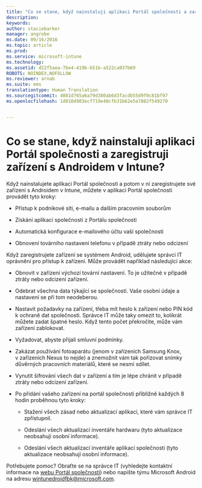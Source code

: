 ```yaml
---
title: "Co se stane, když nainstaluji aplikaci Portál společnosti a zaregistruji zařízení s Androidem v Intune? | Microsoft Intune"
description: 
keywords: 
author: staciebarker
manager: angrobe
ms.date: 09/16/2016
ms.topic: article
ms.prod: 
ms.service: microsoft-intune
ms.technology: 
ms.assetid: d22f5aea-7be4-419b-b51b-a522ca037b69
ROBOTS: NOINDEX,NOFOLLOW
ms.reviewer: arnab
ms.suite: ems
translationtype: Human Translation
ms.sourcegitcommit: 4881d765a6a79d380ab6d3facdb55d9f0c81bf97
ms.openlocfilehash: 1d810d903ecf719e40cfb31b62e5e7882f549270


---
```



# Co se stane, když nainstaluji aplikaci Portál společnosti a zaregistruji zařízení s Androidem v Intune?

Když nainstalujete aplikaci Portál společnosti a potom v ní zaregistrujete své zařízení s Androidem v Intune, můžete v aplikaci Portál společnosti provádět tyto kroky:

-   Přístup k podnikové síti, e-mailu a dalším pracovním souborům

-   Získání aplikací společnosti z Portálu společnosti

-   Automatická konfigurace e-mailového účtu vaší společnosti

-   Obnovení továrního nastavení telefonu v případě ztráty nebo odcizení

Když zaregistrujete zařízení se systémem Android, udělujete správci IT oprávnění pro přístup k zařízení. Může provádět například následující akce:

-   Obnovit v zařízení výchozí tovární nastavení. To je užitečné v případě ztráty nebo odcizení zařízení.

-   Odebrat všechna data týkající se společnosti. Vaše osobní údaje a nastavení se při tom neodeberou.

-   Nastavit požadavky na zařízení, třeba mít heslo k zařízení nebo PIN kód k ochraně dat společnosti. Správce IT může taky omezit to, kolikrát můžete zadat špatné heslo. Když tento počet překročíte, může vám zařízení zablokovat.

-   Vyžadovat, abyste přijali smluvní podmínky.

-   Zakázat používání fotoaparátu (jenom v zařízeních Samsung Knox, v zařízeních Nexus to nejde) a znemožnit vám tak pořizovat snímky důvěrných pracovních materiálů, které se nesmí sdílet.

-   Vynutit šifrování všech dat v zařízení a tím je lépe chránit v případě ztráty nebo odcizení zařízení.

-   Po přidání vašeho zařízení na portál společnosti přibližně každých 8 hodin proběhnou tyto kroky:

    -   Stažení všech zásad nebo aktualizací aplikací, které vám správce IT zpřístupnil.

    -   Odeslání všech aktualizací inventáře hardwaru (tyto aktualizace neobsahují osobní informace).

    -   Odeslání všech aktualizací inventáře aplikací společnosti (tyto aktualizace neobsahují osobní informace).

Potřebujete pomoc? Obraťte se na správce IT (vyhledejte kontaktní informace na [webu Portál společnosti](http://portal.manage.microsoft.com)) nebo napište týmu Microsoft Android na adresu wintunedroidfbk@microsoft.com.




<!--HONumber=Sep16_HO4-->


